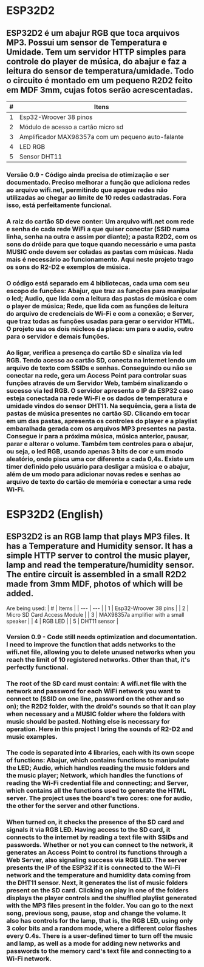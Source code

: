 # ESP32D2

## ESP32D2 é um abajur RGB que toca arquivos MP3. Possui um sensor de Temperatura e Umidade. Tem um servidor HTTP simples para controle do player de música, do abajur e faz a leitura do sensor de temperatura/umidade. Todo o circuito é montado em um pequeno R2D2 feito em MDF 3mm, cujas fotos serão acrescentadas.
| # | Itens |
| --- | --- |
| 1 | Esp32-Wroover 38 pinos |
| 2 | Módulo de acesso a cartão micro sd |
| 3 | Amplificador MAX98357a com um pequeno auto-falante |
| 4 | LED RGB |
| 5 | Sensor DHT11 |

### Versão 0.9 - Código ainda precisa de otimização e ser documentado. Preciso melhorar a função que adiciona redes ao arquivo wifi.net, permitindo que apague redes não utilizadas ao chegar ao limite de 10 redes cadastradas. Fora isso, está perfeitamente funcional. 

### A raiz do cartão SD deve conter: Um arquivo wifi.net com rede e senha de cada rede WiFi a que quiser conectar (SSID numa linha, senha na outra e assim por diante); a pasta R2D2, com os sons do dróide para que toque quando necessário e uma pasta MUSIC onde devem ser coladas as pastas com músicas. Nada mais é necessário ao funcionamento. Aqui neste projeto trago os sons do R2-D2 e exemplos de música.

### O código está separado em 4 bibliotecas, cada uma com seu escopo de funções: Abajur, que traz as funções para manipular o led; Audio, que lida com a leitura das pastas de música e com o player de música; Rede, que lida com as funções de leitura do arquivo de credenciais de Wi-Fi e com a conexão; e Server, que traz todas as funções usadas para gerar o servidor HTML. O projeto usa os dois núcleos da placa: um para o audio, outro para o servidor e demais funções. 

### Ao ligar, verifica a presença do cartão SD e sinaliza via led RGB. Tendo acesso ao cartão SD, conecta na internet lendo um arquivo de texto com SSIDs e senhas. Conseguindo ou não se conectar na rede, gera um Access Point para controlar suas funções através de um Servidor Web, também sinalizando o sucesso via led RGB. O servidor apresenta o IP da ESP32 caso esteja conectada na rede Wi-Fi e os dados de temperatura e umidade vindos do sensor DHT11. Na sequência, gera a lista de pastas de música presentes no cartão SD. Clicando em tocar em um das pastas, apresenta os controles do player e a playlist embaralhada gerada com os arquivos MP3 presentes na pasta. Consegue ir para a próxima música, música anterior, pausar, parar e alterar o volume. Também tem controles para o abajur, ou seja, o led RGB, usando apenas 3 bits de cor e um modo aleatório, onde pisca uma cor diferente a cada 0,4s. Existe um timer definido pelo usuário para desligar a música e o abajur, além de um modo para adicionar novas redes e senhas ao arquivo de texto do cartão de memória e conectar a uma rede Wi-Fi.

# ESP32D2 (English)

## ESP32D2 is an RGB lamp that plays MP3 files. It has a Temperature and Humidity sensor. It has a simple HTTP server to control the music player, lamp and read the temperature/humidity sensor. The entire circuit is assembled in a small R2D2 made from 3mm MDF, photos of which will be added.

Are being used:
| # | Items |
| --- | --- |
| 1 | Esp32-Wroover 38 pins |
| 2 | Micro SD Card Access Module |
| 3 | MAX98357a amplifier with a small speaker |
| 4 | RGB LED |
| 5 | DHT11 sensor |

### Version 0.9 - Code still needs optimization and documentation. I need to improve the function that adds networks to the wifi.net file, allowing you to delete unused networks when you reach the limit of 10 registered networks. Other than that, it's perfectly functional.

### The root of the SD card must contain: A wifi.net file with the network and password for each WiFi network you want to connect to (SSID on one line, password on the other and so on); the R2D2 folder, with the droid's sounds so that it can play when necessary and a MUSIC folder where the folders with music should be pasted. Nothing else is necessary for operation. Here in this project I bring the sounds of R2-D2 and music examples.

### The code is separated into 4 libraries, each with its own scope of functions: Abajur, which contains functions to manipulate the LED; Audio, which handles reading the music folders and the music player; Network, which handles the functions of reading the Wi-Fi credential file and connecting; and Server, which contains all the functions used to generate the HTML server. The project uses the board's two cores: one for audio, the other for the server and other functions.

### When turned on, it checks the presence of the SD card and signals it via RGB LED. Having access to the SD card, it connects to the internet by reading a text file with SSIDs and passwords. Whether or not you can connect to the network, it generates an Access Point to control its functions through a Web Server, also signaling success via RGB LED. The server presents the IP of the ESP32 if it is connected to the Wi-Fi network and the temperature and humidity data coming from the DHT11 sensor. Next, it generates the list of music folders present on the SD card. Clicking on play in one of the folders displays the player controls and the shuffled playlist generated with the MP3 files present in the folder. You can go to the next song, previous song, pause, stop and change the volume. It also has controls for the lamp, that is, the RGB LED, using only 3 color bits and a random mode, where a different color flashes every 0.4s. There is a user-defined timer to turn off the music and lamp, as well as a mode for adding new networks and passwords to the memory card's text file and connecting to a Wi-Fi network.
